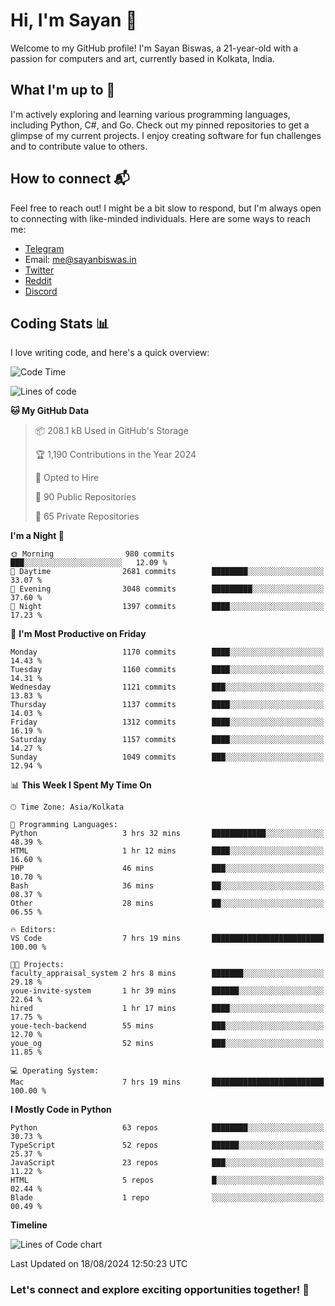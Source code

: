 # Hi, I'm Sayan 👋

Welcome to my GitHub profile! I'm Sayan Biswas, a 21-year-old with a passion for computers and art, currently based in Kolkata, India.

## What I'm up to 🚀

I'm actively exploring and learning various programming languages, including Python, C#, and Go. Check out my pinned repositories to get a glimpse of my current projects. I enjoy creating software for fun challenges and to contribute value to others.

## How to connect 📬

Feel free to reach out! I might be a bit slow to respond, but I'm always open to connecting with like-minded individuals. Here are some ways to reach me:

- [Telegram](https://t.me/dank_as_fuck)
- Email: [me@sayanbiswas.in](mailto:me@sayanbiswas.in)
- [Twitter](https://twitter.com/TheDankDel)
- [Reddit](https://www.reddit.com/user/dank_as_fuck_/)
- [Discord](https://discordapp.com/users/506536929152466945)

## Coding Stats 📊

I love writing code, and here's a quick overview:

<!--START_SECTION:waka-->
![Code Time](http://img.shields.io/badge/Code%20Time-1%2C663%20hrs%2029%20mins-blue)

![Lines of code](https://img.shields.io/badge/From%20Hello%20World%20I%27ve%20Written-5.9%20million%20lines%20of%20code-blue)

**🐱 My GitHub Data** 

> 📦 208.1 kB Used in GitHub's Storage 
 > 
> 🏆 1,190 Contributions in the Year 2024
 > 
> 💼 Opted to Hire
 > 
> 📜 90 Public Repositories 
 > 
> 🔑 65 Private Repositories 
 > 
**I'm a Night 🦉** 

```text
🌞 Morning                980 commits         ███░░░░░░░░░░░░░░░░░░░░░░   12.09 % 
🌆 Daytime                2681 commits        ████████░░░░░░░░░░░░░░░░░   33.07 % 
🌃 Evening                3048 commits        █████████░░░░░░░░░░░░░░░░   37.60 % 
🌙 Night                  1397 commits        ████░░░░░░░░░░░░░░░░░░░░░   17.23 % 
```
📅 **I'm Most Productive on Friday** 

```text
Monday                   1170 commits        ████░░░░░░░░░░░░░░░░░░░░░   14.43 % 
Tuesday                  1160 commits        ████░░░░░░░░░░░░░░░░░░░░░   14.31 % 
Wednesday                1121 commits        ███░░░░░░░░░░░░░░░░░░░░░░   13.83 % 
Thursday                 1137 commits        ████░░░░░░░░░░░░░░░░░░░░░   14.03 % 
Friday                   1312 commits        ████░░░░░░░░░░░░░░░░░░░░░   16.19 % 
Saturday                 1157 commits        ████░░░░░░░░░░░░░░░░░░░░░   14.27 % 
Sunday                   1049 commits        ███░░░░░░░░░░░░░░░░░░░░░░   12.94 % 
```


📊 **This Week I Spent My Time On** 

```text
🕑︎ Time Zone: Asia/Kolkata

💬 Programming Languages: 
Python                   3 hrs 32 mins       ████████████░░░░░░░░░░░░░   48.39 % 
HTML                     1 hr 12 mins        ████░░░░░░░░░░░░░░░░░░░░░   16.60 % 
PHP                      46 mins             ███░░░░░░░░░░░░░░░░░░░░░░   10.70 % 
Bash                     36 mins             ██░░░░░░░░░░░░░░░░░░░░░░░   08.37 % 
Other                    28 mins             ██░░░░░░░░░░░░░░░░░░░░░░░   06.55 % 

🔥 Editors: 
VS Code                  7 hrs 19 mins       █████████████████████████   100.00 % 

🐱‍💻 Projects: 
faculty_appraisal_system 2 hrs 8 mins        ███████░░░░░░░░░░░░░░░░░░   29.18 % 
youe-invite-system       1 hr 39 mins        ██████░░░░░░░░░░░░░░░░░░░   22.64 % 
hired                    1 hr 17 mins        ████░░░░░░░░░░░░░░░░░░░░░   17.75 % 
youe-tech-backend        55 mins             ███░░░░░░░░░░░░░░░░░░░░░░   12.70 % 
youe_og                  52 mins             ███░░░░░░░░░░░░░░░░░░░░░░   11.85 % 

💻 Operating System: 
Mac                      7 hrs 19 mins       █████████████████████████   100.00 % 
```

**I Mostly Code in Python** 

```text
Python                   63 repos            ████████░░░░░░░░░░░░░░░░░   30.73 % 
TypeScript               52 repos            ██████░░░░░░░░░░░░░░░░░░░   25.37 % 
JavaScript               23 repos            ███░░░░░░░░░░░░░░░░░░░░░░   11.22 % 
HTML                     5 repos             █░░░░░░░░░░░░░░░░░░░░░░░░   02.44 % 
Blade                    1 repo              ░░░░░░░░░░░░░░░░░░░░░░░░░   00.49 % 
```



**Timeline**

![Lines of Code chart](https://raw.githubusercontent.com/Dank-del/Dank-del/main/assets/bar_graph.png)


 Last Updated on 18/08/2024 12:50:23 UTC
<!--END_SECTION:waka-->

### Let's connect and explore exciting opportunities together! 🚀
